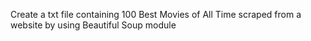 Create a txt file containing 100 Best Movies of All Time scraped from a website by using Beautiful Soup module
